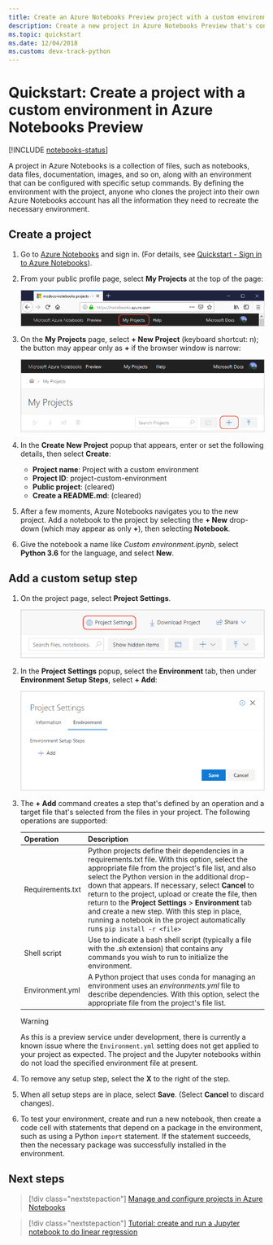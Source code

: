 ```yaml
---
title: Create an Azure Notebooks Preview project with a custom environment
description: Create a new project in Azure Notebooks Preview that's configured with a specific set of installed packages and startup scripts.
ms.topic: quickstart
ms.date: 12/04/2018
ms.custom: devx-track-python
---
```


# Quickstart: Create a project with a custom environment in Azure Notebooks Preview

[!INCLUDE [notebooks-status](../../includes/notebooks-status.md)]

A project in Azure Notebooks is a collection of files, such as notebooks, data files, documentation, images, and so on, along with an environment that can be configured with specific setup commands. By defining the environment with the project, anyone who clones the project into their own Azure Notebooks account has all the information they need to recreate the necessary environment.

## Create a project

1. Go to [Azure Notebooks](https://notebooks.azure.com) and sign in. (For details, see [Quickstart - Sign in to Azure Notebooks](quickstart-sign-in-azure-notebooks.md)).

1. From your public profile page, select **My Projects** at the top of the page:

    ![My Projects link on the top of the browser window](media/quickstarts/my-projects-link.png)

1. On the **My Projects** page, select **+ New Project** (keyboard shortcut: n); the button may appear only as **+** if the browser window is narrow:

    ![New Project command on My Projects page](media/quickstarts/new-project-command.png)

1. In the **Create New Project** popup that appears, enter or set the following details, then select **Create**:

    - **Project name**: Project with a custom environment
    - **Project ID**: project-custom-environment
    - **Public project**: (cleared)
    - **Create a README.md**: (cleared)

1. After a few moments, Azure Notebooks navigates you to the new project. Add a notebook to the project by selecting the **+ New** drop-down (which may appear as only **+**), then selecting **Notebook**.

1. Give the notebook a name like *Custom environment.ipynb*, select **Python 3.6** for the language, and select **New**.

## Add a custom setup step

1. On the project page, select **Project Settings**.

    ![Project settings command](media/quickstarts/project-settings-command.png)

1. In the **Project Settings** popup, select the **Environment** tab, then under **Environment Setup Steps**, select **+ Add**:

    ![Command to add a new environment setup step](media/quickstarts/environment-add-command.png)

1. The **+ Add** command creates a step that's defined by an operation and a target file that's selected from the files in your project. The following operations are supported:

   | Operation | Description |
   | --- | --- |
   | Requirements.txt | Python projects define their dependencies in a requirements.txt file. With this option, select the appropriate file from the project's file list, and also select the Python version in the additional drop-down that appears. If necessary, select **Cancel** to return to the project, upload or create the file, then return to the **Project Settings** > **Environment** tab and create a new step. With this step in place, running a notebook in the project automatically runs `pip install -r <file>` |
   | Shell script | Use to indicate a bash shell script (typically a file with the *.sh* extension) that contains any commands you wish to run to initialize the environment. |
   | Environment.yml | A Python project that uses conda for managing an environment uses an *environments.yml* file to describe dependencies. With this option, select the appropriate file from the project's file list. |

   > [!WARNING]
   > As this is a preview service under development, there is currently a known issue where the `Environment.yml` setting does not get applied to your project as expected. The project and the Jupyter notebooks within do not load the specified environment file at present.

1. To remove any setup step, select the **X** to the right of the step.

1. When all setup steps are in place, select **Save**. (Select **Cancel** to discard changes).

1. To test your environment, create and run a new notebook, then create a code cell with statements that depend on a package in the environment, such as using a Python `import` statement. If the statement succeeds, then the necessary package was successfully installed in the environment.

## Next steps

> [!div class="nextstepaction"]
> [Manage and configure projects in Azure Notebooks](configure-manage-azure-notebooks-projects.md)

> [!div class="nextstepaction"]
> [Tutorial: create and run a Jupyter notebook to do linear regression](tutorial-create-run-jupyter-notebook.md)
